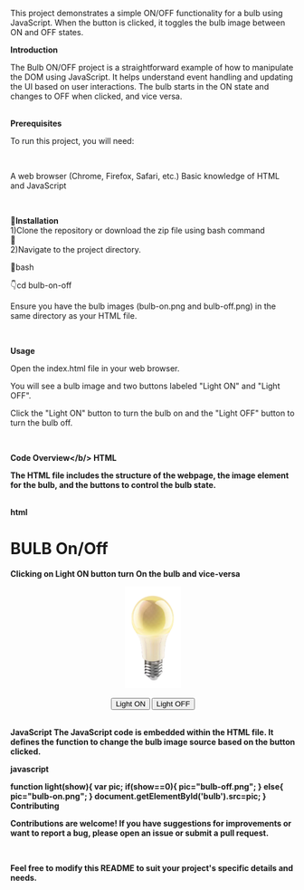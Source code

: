 <p>This project demonstrates a simple ON/OFF functionality for a bulb using JavaScript. When the button is clicked, it toggles the bulb image between ON and OFF states.</p>


<b>Introduction</b>
<br>
<p>The Bulb ON/OFF project is a straightforward example of how to manipulate the DOM using JavaScript. It helps understand event handling and updating the UI based on user interactions. The bulb starts in the ON state and changes to OFF when clicked, and vice versa.</p>

<br>
<b>Prerequisites</b>
<br>
<p>To run this project, you will need:</p>
<br>
<p>A web browser (Chrome, Firefox, Safari, etc.)
Basic knowledge of HTML and JavaScript</p>
<br>

<b>📌Installation</b>
<br>
1)Clone the repository or download the zip file using bash command
<br>
🔗<link href="git clone https://github.com/yourusername/bulb-on-off.git">
<br>
2)Navigate to the project directory.
<br>
<p>📍bash</p>
 👇cd bulb-on-off
 <p>Ensure you have the bulb images (bulb-on.png and bulb-off.png) in the same directory as your HTML file.</p>
 
<br>

<b>Usage</b>
<p>Open the index.html file in your web browser.

You will see a bulb image and two buttons labeled "Light ON" and "Light OFF".

Click the "Light ON" button to turn the bulb on and the "Light OFF" button to turn the bulb off.</p>
<br>

<b>Code Overview</b/>
<b>HTML</b>
<p>The HTML file includes the structure of the webpage, the image element for the bulb, and the buttons to control the bulb state.</p>
<br>
<b>html</b>
<br>
<p>
<!DOCTYPE html>
<html lang="en">
<head>
    <title>Bulb ON/OFF </title>
    <script type="text/javascript">
        function light(show){
            var pic;
            if(show==0){
                pic="bulb-off.png";
            }
            else{
                pic="bulb-on.png";
            }
            document.getElementById('bulb').src=pic;
        }
    </script>
</head> 
<body>
   <h1>BULB On/Off</h1>
   <p>Clicking on Light ON button turn On the bulb and vice-versa</p>
   <center>
   <img id="bulb" src="bulb-on.png" width="100px" height="180px">
   <p>
      <button type="button" onclick="light(1)">Light ON</button>
      <button type="button" onclick="light(0)">Light OFF</button>
   </p>
   </center>
</body>
</html>
</p>

<br>
<b>JavaScript</b>
The JavaScript code is embedded within the HTML file. It defines the function to change the bulb image source based on the button clicked.

javascript

function light(show){
    var pic;
    if(show==0){
        pic="bulb-off.png";
    }
    else{
        pic="bulb-on.png";
    }
    document.getElementById('bulb').src=pic;
}
<br>
<b>Contributing</b>
 <p>Contributions are welcome! If you have suggestions for improvements or want to report a bug, please open an issue or submit a pull request.</p>
<br>
 <p>Feel free to modify this README to suit your project's specific details and needs.</p>
